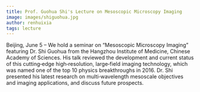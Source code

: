 ```yaml
---
title: Prof. Guohua Shi's Lecture on Mesoscopic Microscopy Imaging
image: images/shiguohua.jpg
author: renhuixia
tags: lecture
---
```


Beijing, June 5 – We hold a seminar on “Mesoscopic Microscopy Imaging” featuring Dr. Shi Guohua from the Hangzhou Institute of Medicine, Chinese Academy of Sciences. His talk reviewed the development and current status of this cutting‑edge high‑resolution, large‑field imaging technology, which was named one of the top 10 physics breakthroughs in 2016. Dr. Shi presented his latest research on multi‑wavelength mesoscale objectives and imaging applications, and discuss future prospects.